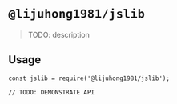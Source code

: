 # `@lijuhong1981/jslib`

> TODO: description

## Usage

```
const jslib = require('@lijuhong1981/jslib');

// TODO: DEMONSTRATE API
```

